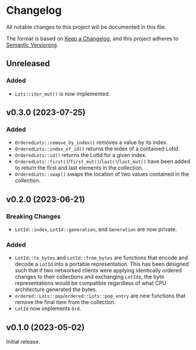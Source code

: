 <!-- markdownlint-disable MD024 -->
# Changelog

All notable changes to this project will be documented in this file.

The format is based on [Keep a Changelog](https://keepachangelog.com/en/1.0.0/),
and this project adheres to [Semantic Versioning](https://semver.org/spec/v2.0.0.html).

## Unreleased

### Added

- `Lots::iter_mut()` is now implemented.

## v0.3.0 (2023-07-25)

### Added

- `OrderedLots::remove_by_index()` removes a value by its index.
- `OrderedLots::index_of_id()` returns the index of a contained LotId.
- `OrderedLots::id()` returns the LotId for a given index.
- `OrderedLots::first()`/`first_mut()`/`last()`/`last_mut()` have been added to
  return the first and last elements in the collection.
- `OrderedLots::swap()` swaps the location of two values contained in the
  collection.

## v0.2.0 (2023-06-21)

### Breaking Changes

- `LotId::index`, `LotId::generation`, and `Generation` are now private.

### Added

- `LotId::to_bytes` and `LotId::from_bytes` are functions that encode and decode
  a `LotId` into a portable representation. This has been designed such that if
  two networked clients were applying identically ordered changes to their
  collections and exchanging `LotId`s, the byte representations would be
  compatible regardless of what CPU architecture generated the bytes.
- `ordered::Lots::pop`/`ordered::Lots::pop_entry` are new functions that remove
  the final item from the collection.
- `LotId` now implements `Ord`.

## v0.1.0 (2023-05-02)

Initial release.
